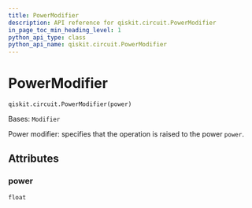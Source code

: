 ```yaml
---
title: PowerModifier
description: API reference for qiskit.circuit.PowerModifier
in_page_toc_min_heading_level: 1
python_api_type: class
python_api_name: qiskit.circuit.PowerModifier
---
```


# PowerModifier

<span id="qiskit.circuit.PowerModifier" />

`qiskit.circuit.PowerModifier(power)`

Bases: `Modifier`

Power modifier: specifies that the operation is raised to the power `power`.

## Attributes

<span id="qiskit.circuit.PowerModifier.power" />

### power

`float`

